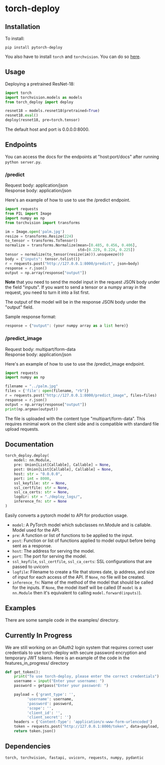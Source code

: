 # torch-deploy

## Installation
To install:
```
pip install pytorch-deploy
```

You also have to install `torch` and `torchvision`. You can do so [here](https://pytorch.org/get-started/locally/).

## Usage
Deploying a pretrained ResNet-18:
```python
import torch
import torchvision.models as models
from torch_deploy import deploy

resnet18 = models.resnet18(pretrained=True)
resnet18.eval()
deploy(resnet18, pre=torch.tensor)
```

The default host and port is 0.0.0.0:8000.

## Endpoints

You can access the docs for the endpoints at "host:port/docs" after running `python server.py`.

### /predict
Request body: application/json <br>
Response body: application/json

Here's an example of how to use to use the /predict endpoint.

```python
import requests
from PIL import Image
import numpy as np
from torchvision import transforms

im = Image.open('palm.jpg')
resize = transforms.Resize(224)
to_tensor = transforms.ToTensor()
normalize = transforms.Normalize(mean=[0.485, 0.456, 0.406],
                                 std=[0.229, 0.224, 0.225])
tensor = normalize(to_tensor(resize(im))).unsqueeze(0)
body = {"inputs": tensor.tolist()}
r = requests.post("http://127.0.0.1:8000/predict", json=body)
response = r.json()
output = np.array(response["output"])
```

**Note** that you need to send the model input in the request JSON body under the field "inputs".
If you want to send a tensor or a numpy array in the request, you need to turn it into a list first.

The output of the model will be in the response JSON body under the "output" field.

Sample response format:
```python
response = {"output": (your numpy array as a list here)}
```

### /predict_image
Request body: multipart/form-data <br>
Response body: application/json

Here's an example of how to use to use the /predict_image endpoint.

```python
import requests
import numpy as np

filename = "../palm.jpg"
files = {'file': open(filename, "rb")}
r = requests.post("http://127.0.0.1:8000/predict_image", files=files)
response = r.json()
output = np.array(response["output"])
print(np.argmax(output))
```

The file is uploaded with the content type "multipart/form-data". This requires minimal work on the client side and is compatible with standard file upload requests.

## Documentation
```python
torch_deploy.deploy(
    model: nn.Module,
    pre: Union[List[Callable], Callable] = None,
    post: Union[List[Callable], Callable] = None,
    host: str = "0.0.0.0",
    port: int = 8000,
    ssl_keyfile: str = None,
    ssl_certfile: str = None,
    ssl_ca_certs: str = None,
    logdir: str = "./deploy_logs/",
    inference_fn: str = None
)
```

Easily converts a pytorch model to API for production usage.

- `model`: A PyTorch model which subclasses nn.Module and is callable. Model used for the API.
- `pre`: A function or list of functions to be applied to the input.
- `post`: Function or list of functions applied to model output before being sent as a response.
- `host`: The address for serving the model.
- `port`: The port for serving the model.
- `ssl_keyfile`, `ssl_certfile`, `ssl_ca_certs`: SSL configurations that are passed to uvicorn
- `logfile`: Filename to create a file that stores date, ip address, and size of input for each access of the API. If `None`, no file will be created.
- `inference_fn`: Name of the method of the model that should be called for the inputs. If `None`, the model itself will be called (If `model` is a `nn.Module` then it's equivalent to calling `model.forward(inputs)`).

## Examples
There are some sample code in the examples/ directory.

## Currently In Progress
We are still working on an OAuth2 login system that requires correct user credentials to use torch-deploy with secure password encryption and temporary JWT tokens. Here is an example of the code in the features_in_progress/ directory
```python
def get_token():
    print("To use torch-deploy, please enter the correct credentials")
    username = input("Enter your username: ")
    password = getpass("Enter your password: ")

    payload = {'grant_type': '', 
          'username': username, 
          'password': password, 
          'scope': '', 
          'client_id': '', 
          'client_secret': ''}
    headers = {'Content-Type': 'application/x-www-form-urlencoded'}
    token = requests.post("http://127.0.0.1:8000/token", data=payload, headers=headers)
    return token.json()
```

## Dependencies
`torch, torchvision, fastapi, uvicorn, requests, numpy, pydantic`
